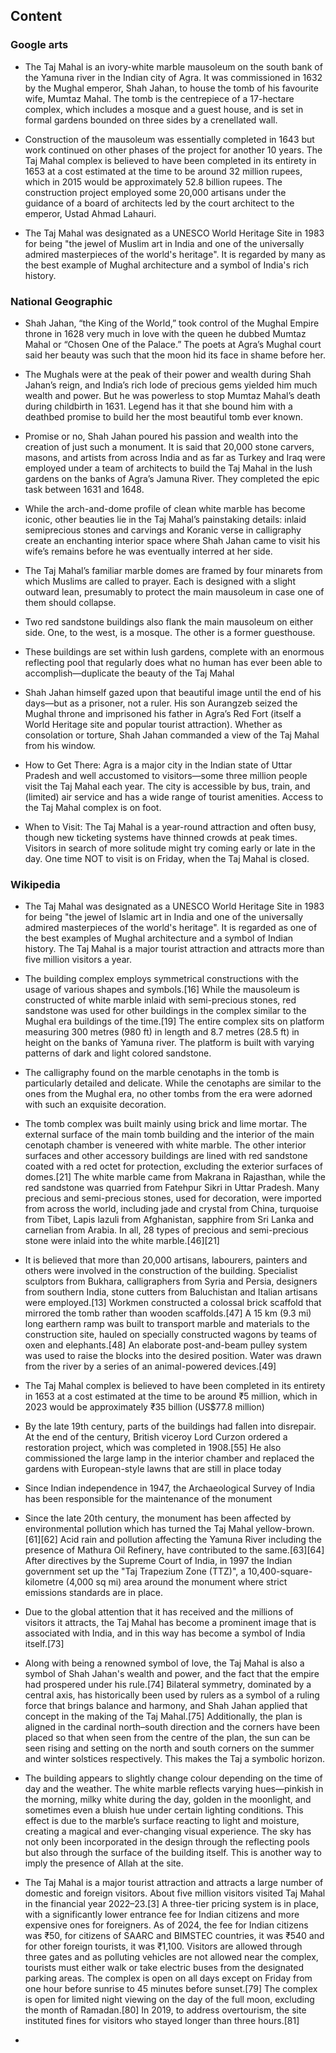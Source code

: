 ## Content

### Google arts

- The Taj Mahal is an ivory-white marble mausoleum on the south bank of the Yamuna river in the Indian city of Agra. It was commissioned in 1632 by the Mughal emperor, Shah Jahan, to house the tomb of his favourite wife, Mumtaz Mahal. The tomb is the centrepiece of a 17-hectare complex, which includes a mosque and a guest house, and is set in formal gardens bounded on three sides by a crenellated wall.
  
- Construction of the mausoleum was essentially completed in 1643 but work continued on other phases of the project for another 10 years. The Taj Mahal complex is believed to have been completed in its entirety in 1653 at a cost estimated at the time to be around 32 million rupees, which in 2015 would be approximately 52.8 billion rupees. The construction project employed some 20,000 artisans under the guidance of a board of architects led by the court architect to the emperor, Ustad Ahmad Lahauri.
  
- The Taj Mahal was designated as a UNESCO World Heritage Site in 1983 for being "the jewel of Muslim art in India and one of the universally admired masterpieces of the world's heritage". It is regarded by many as the best example of Mughal architecture and a symbol of India's rich history.

### National Geographic

- Shah Jahan, “the King of the World,” took control of the Mughal Empire throne in 1628 very much in love with the queen he dubbed Mumtaz Mahal or “Chosen One of the Palace.” The poets at Agra’s Mughal court said her beauty was such that the moon hid its face in shame before her.

- The Mughals were at the peak of their power and wealth during Shah Jahan’s reign, and India’s rich lode of precious gems yielded him much wealth and power. But he was powerless to stop Mumtaz Mahal’s death during childbirth in 1631. Legend has it that she bound him with a deathbed promise to build her the most beautiful tomb ever known.

- Promise or no, Shah Jahan poured his passion and wealth into the creation of just such a monument. It is said that 20,000 stone carvers, masons, and artists from across India and as far as Turkey and Iraq were employed under a team of architects to build the Taj Mahal in the lush gardens on the banks of Agra’s Jamuna River. They completed the epic task between 1631 and 1648.

- While the arch-and-dome profile of clean white marble has become iconic, other beauties lie in the Taj Mahal’s painstaking details: inlaid semiprecious stones and carvings and Koranic verse in calligraphy create an enchanting interior space where Shah Jahan came to visit his wife’s remains before he was eventually interred at her side.

- The Taj Mahal’s familiar marble domes are framed by four minarets from which Muslims are called to prayer. Each is designed with a slight outward lean, presumably to protect the main mausoleum in case one of them should collapse.

- Two red sandstone buildings also flank the main mausoleum on either side. One, to the west, is a mosque. The other is a former guesthouse.

- These buildings are set within lush gardens, complete with an enormous reflecting pool that regularly does what no human has ever been able to accomplish—duplicate the beauty of the Taj Mahal

- Shah Jahan himself gazed upon that beautiful image until the end of his days—but as a prisoner, not a ruler. His son Aurangzeb seized the Mughal throne and imprisoned his father in Agra’s Red Fort (itself a World Heritage site and popular tourist attraction). Whether as consolation or torture, Shah Jahan commanded a view of the Taj Mahal from his window.

- How to Get There:
Agra is a major city in the Indian state of Uttar Pradesh and well accustomed to visitors—some three million people visit the Taj Mahal each year. The city is accessible by bus, train, and (limited) air service and has a wide range of tourist amenities. Access to the Taj Mahal complex is on foot.

- When to Visit:
The Taj Mahal is a year-round attraction and often busy, though new ticketing systems have thinned crowds at peak times. Visitors in search of more solitude might try coming early or late in the day. One time NOT to visit is on Friday, when the Taj Mahal is closed.

### Wikipedia
- The Taj Mahal was designated as a UNESCO World Heritage Site in 1983 for being "the jewel of Islamic art in India and one of the universally admired masterpieces of the world's heritage". It is regarded as one of the best examples of Mughal architecture and a symbol of Indian history. The Taj Mahal is a major tourist attraction and attracts more than five million visitors a year.

- The building complex employs symmetrical constructions with the usage of various shapes and symbols.[16] While the mausoleum is constructed of white marble inlaid with semi-precious stones, red sandstone was used for other buildings in the complex similar to the Mughal era buildings of the time.[19] The entire complex sits on platform measuring 300 metres (980 ft) in length and 8.7 metres (28.5 ft) in height on the banks of Yamuna river. The platform is built with varying patterns of dark and light colored sandstone.

- The calligraphy found on the marble cenotaphs in the tomb is particularly detailed and delicate. While the cenotaphs are similar to the ones from the Mughal era, no other tombs from the era were adorned with such an exquisite decoration.

- The tomb complex was built mainly using brick and lime mortar. The external surface of the main tomb building and the interior of the main cenotaph chamber is veneered with white marble. The other interior surfaces and other accessory buildings are lined with red sandstone coated with a red octet for protection, excluding the exterior surfaces of domes.[21] The white marble came from Makrana in Rajasthan, while the red sandstone was quarried from Fatehpur Sikri in Uttar Pradesh. Many precious and semi-precious stones, used for decoration, were imported from across the world, including jade and crystal from China, turquoise from Tibet, Lapis lazuli from Afghanistan, sapphire from Sri Lanka and carnelian from Arabia. In all, 28 types of precious and semi-precious stone were inlaid into the white marble.[46][21]

- It is believed that more than 20,000 artisans, labourers, painters and others were involved in the construction of the building. Specialist sculptors from Bukhara, calligraphers from Syria and Persia, designers from southern India, stone cutters from Baluchistan and Italian artisans were employed.[13] Workmen constructed a colossal brick scaffold that mirrored the tomb rather than wooden scaffolds.[47] A 15 km (9.3 mi) long earthern ramp was built to transport marble and materials to the construction site, hauled on specially constructed wagons by teams of oxen and elephants.[48] An elaborate post-and-beam pulley system was used to raise the blocks into the desired position. Water was drawn from the river by a series of an animal-powered devices.[49]

- The Taj Mahal complex is believed to have been completed in its entirety in 1653 at a cost estimated at the time to be around ₹5 million, which in 2023 would be approximately ₹35 billion (US$77.8 million)

- By the late 19th century, parts of the buildings had fallen into disrepair. At the end of the century, British viceroy Lord Curzon ordered a restoration project, which was completed in 1908.[55] He also commissioned the large lamp in the interior chamber and replaced the gardens with European-style lawns that are still in place today

- Since Indian independence in 1947, the Archaeological Survey of India has been responsible for the maintenance of the monument

- Since the late 20th century, the monument has been affected by environmental pollution which has turned the Taj Mahal yellow-brown.[61][62] Acid rain and pollution affecting the Yamuna River including the presence of Mathura Oil Refinery, have contributed to the same.[63][64] After directives by the Supreme Court of India, in 1997 the Indian government set up the "Taj Trapezium Zone (TTZ)", a 10,400-square-kilometre (4,000 sq mi) area around the monument where strict emissions standards are in place.

- Due to the global attention that it has received and the millions of visitors it attracts, the Taj Mahal has become a prominent image that is associated with India, and in this way has become a symbol of India itself.[73]

- Along with being a renowned symbol of love, the Taj Mahal is also a symbol of Shah Jahan's wealth and power, and the fact that the empire had prospered under his rule.[74] Bilateral symmetry, dominated by a central axis, has historically been used by rulers as a symbol of a ruling force that brings balance and harmony, and Shah Jahan applied that concept in the making of the Taj Mahal.[75] Additionally, the plan is aligned in the cardinal north–south direction and the corners have been placed so that when seen from the centre of the plan, the sun can be seen rising and setting on the north and south corners on the summer and winter solstices respectively. This makes the Taj a symbolic horizon.

- The building appears to slightly change colour depending on the time of day and the weather. The white marble reflects varying hues—pinkish in the morning, milky white during the day, golden in the moonlight, and sometimes even a bluish hue under certain lighting conditions. This effect is due to the marble’s surface reacting to light and moisture, creating a magical and ever-changing visual experience. The sky has not only been incorporated in the design through the reflecting pools but also through the surface of the building itself. This is another way to imply the presence of Allah at the site.

- The Taj Mahal is a major tourist attraction and attracts a large number of domestic and foreign visitors. About five million visitors visited Taj Mahal in the financial year 2022–23.[3] A three-tier pricing system is in place, with a significantly lower entrance fee for Indian citizens and more expensive ones for foreigners. As of 2024, the fee for Indian citizens was ₹50, for citizens of SAARC and BIMSTEC countries, it was ₹540 and for other foreign tourists, it was ₹1,100. Visitors are allowed through three gates and as polluting vehicles are not allowed near the complex, tourists must either walk or take electric buses from the designated parking areas. The complex is open on all days except on Friday from one hour before sunrise to 45 minutes before sunset.[79] The complex is open for limited night viewing on the day of the full moon, excluding the month of Ramadan.[80] In 2019, to address overtourism, the site instituted fines for visitors who stayed longer than three hours.[81]

- 
